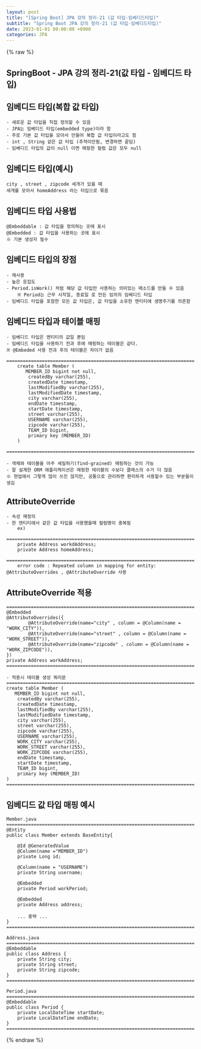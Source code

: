```yaml
---
layout: post
title: "[Spring Boot] JPA 강의 정리-21 (값 타입-임베디드타입)"
subtitle: "Spring Boot JPA 강의 정리-21 (값 타입-임베디드타입)"
date: 2023-01-01 00:00:00 +0900
categories: JPA
---
```

{% raw %}
## SpringBoot - JPA 강의 정리-21(값 타입 - 임베디드 타입)  
  
## 임베디드 타입(복합 값 타입)  
	- 새로운 값 타입을 직접 정의할 수 있음  
	- JPA는 임베디드 타입(embedded type)이라 함  
	- 주로 기본 값 타입을 모아서 만들어 복합 값 타입이라고도 함  
	- int , String 같은 값 타입 (추적이안됨, 변경하면 끝임)  
	- 임베디드 타입의 값이 null 이면 매핑한 컬럼 값은 모두 null  
  
## 임베디드 타입(예시)  
	city , street , zipcode 세개가 있을 때  
	세개를 모아서 homeAddress 라는 타입으로 묶음  
  
## 임베디드 타입 사용법  
	@Embeddable : 값 타입을 정의하는 곳에 표시  
	@Embedded : 값 타입을 사용하는 곳에 표시  
	※ 기본 생성자 필수  
  
## 임베디드 타입의 장점  
	- 재사용  
	- 높은 응집도  
	- Period.isWork() 처럼 해당 값 타입만 사용하는 의미있는 메소드를 만들 수 있음  
		※ Period는 근무 시작일, 종료일 로 만든 임의의 임베디드 타입  
	- 임베디드 타입을 포함한 모든 값 타입은, 값 타입을 소유한 엔티티에 생명주기를 의존함  
  
## 임베디드 타입과 테이블 매핑  
	- 임베디드 타입은 엔티티의 값일 뿐임  
	- 임베디드 타입을 사용하기 전과 후에 매핑하는 테이블은 같다.  
	※ @Embeded 사용 전과 후의 테이블은 차이가 없음  
		=====================================================================  
		create table Member (  
		   MEMBER_ID bigint not null,  
			createdBy varchar(255),  
			createdDate timestamp,  
			lastModifiedBy varchar(255),  
			lastModifiedDate timestamp,  
			city varchar(255),  
			endDate timestamp,  
			startDate timestamp,  
			street varchar(255),  
			USERNAME varchar(255),  
			zipcode varchar(255),  
			TEAM_ID bigint,  
			primary key (MEMBER_ID)  
		)  
		=====================================================================  
  
	- 객체와 테이블을 아주 세밀하기(find-grained) 매핑하는 것이 가능  
	- 잘 설계한 ORM 애플리케이션은 매핑한 테이블의 수보다 클래스의 수가 더 많음  
	※ 현업에서 그렇게 많이 쓰진 않지만, 공통으로 관리하면 편리하게 사용할수 있는 부분들이 생김  
  
## AttributeOverride  
	- 속성 재정의  
	- 한 엔티티에서 같은 값 타입을 사용했을때 컬럼명이 중복됨  
		ex)  
		=====================================================================  
		private Address workdAddress;  
		private Address homeAddress;  
		=====================================================================  
		error code : Repeated column in mapping for entity:  
	@AttributeOverrides , @AttributeOverride 사용  
  
## AttributeOverride 적용  
	=====================================================================  
    @Embedded  
    @AttributeOverrides({  
            @AttributeOverride(name="city" , column = @Column(name = "WORK_CITY")),  
            @AttributeOverride(name="street" , column = @Column(name = "WORK_STREET")),  
            @AttributeOverride(name="zipcode" , column = @Column(name = "WORK_ZIPCODE")),  
    })  
    private Address workAddress;  
	=====================================================================  
  
	- 적용시 테이블 생성 쿼리문  
	=====================================================================  
    create table Member (  
       MEMBER_ID bigint not null,  
        createdBy varchar(255),  
        createdDate timestamp,  
        lastModifiedBy varchar(255),  
        lastModifiedDate timestamp,  
        city varchar(255),  
        street varchar(255),  
        zipcode varchar(255),  
        USERNAME varchar(255),  
        WORK_CITY varchar(255),  
        WORK_STREET varchar(255),  
        WORK_ZIPCODE varchar(255),  
        endDate timestamp,  
        startDate timestamp,  
        TEAM_ID bigint,  
        primary key (MEMBER_ID)  
    )  
	=====================================================================  
  
## 임베디드 값 타입 매핑 예시  
  
	Member.java  
	=====================================================================  
	@Entity  
	public class Member extends BaseEntity{  
  
		@Id @GeneratedValue  
		@Column(name ="MEMBER_ID")  
		private Long id;  
  
		@Column(name = "USERNAME")  
		private String username;  
  
		@Embedded  
		private Period workPeriod;  
  
		@Embedded  
		private Address address;  
  
		... 중략 ...  
	}  
	=====================================================================  
  
	Address.java  
	=====================================================================  
	@Embeddable  
	public class Address {  
		private String city;  
		private String street;  
		private String zipcode;  
	}  
	=====================================================================  
  
	Period.java  
	=====================================================================  
	@Embeddable  
	public class Period {  
		private LocalDateTime startDate;  
		private LocalDateTime endDate;  
	}  
	=====================================================================  

{% endraw %}
